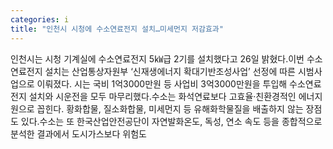 ```yaml
---
categories: i
title: "인천시 시청에 수소연료전지 설치…미세먼지 저감효과"
---
```

인천시는 시청 기계실에 수소연료전지 5㎾급 2기를 설치했다고 26일 밝혔다.이번 수소연료전지 설치는 산업통상자원부 ‘신재생에너지 확대기반조성사업’ 선정에 따른 시범사업으로 이뤄졌다. 시는 국비 1억3000만원 등 사업비 3억3000만원을 투입해 수소연료전지 설치와 시운전을 모두 마무리했다.수소는 화석연료보다 고효율·친환경적인 에너지원으로 꼽힌다. 황화합물, 질소화합물, 미세먼지 등 유해화학물질을 배출하지 않는 장점도 있다.수소는 또 한국산업안전공단이 자연발화온도, 독성, 연소 속도 등을 종합적으로 분석한 결과에서 도시가스보다 위험도